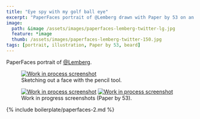 ```yaml
---
title: "Eye spy with my golf ball eye"
excerpt: "PaperFaces portrait of @Lemberg drawn with Paper by 53 on an iPad."
image: 
  path: &image /assets/images/paperfaces-lemberg-twitter-lg.jpg 
  feature: *image
  thumb: /assets/images/paperfaces-lemberg-twitter-150.jpg
tags: [portrait, illustration, Paper by 53, beard]
---
```


PaperFaces portrait of [@Lemberg](http://twitter.com/lemberg).

<figure>
	<a href="{{ site.url }}/assets/images/paperfaces-lemberg-process-1-lg.jpg"><img src="{{ site.url }}/assets/images/paperfaces-lemberg-process-1-750.jpg" alt="Work in process screenshot"></a>
	<figcaption>Sketching out a face with the pencil tool.</figcaption>
</figure>

<figure class="half">
	<a href="{{ site.url }}/assets/images/paperfaces-lemberg-process-2-lg.jpg"><img src="{{ site.url }}/assets/images/paperfaces-lemberg-process-2-600.jpg" alt="Work in process screenshot"></a>
	<a href="{{ site.url }}/assets/images/paperfaces-lemberg-process-3-lg.jpg"><img src="{{ site.url }}/assets/images/paperfaces-lemberg-process-3-600.jpg" alt="Work in process screenshot"></a>
	<figcaption>Work in progress screenshots (Paper by 53).</figcaption>
</figure>

{% include boilerplate/paperfaces-2.md %}